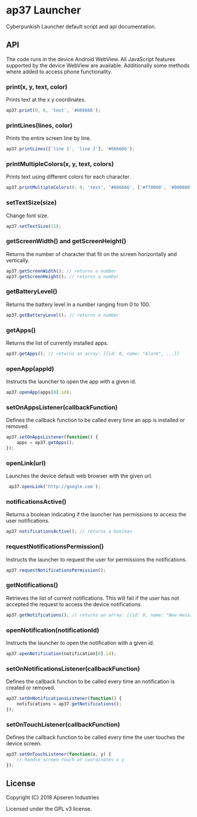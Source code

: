 # ap37 Launcher

Cyberpunkish Launcher default script and api documentation.

## API

The code runs in the device Android WebView. All JavaScript features supported by the device WebView are available. Additionally some methods where added to access phone functionality.

### print(x, y, text, color)
Prints text at the x y coordinates.
```javascript
ap37.print(0, 0, 'text', '#666666');
```

### printLines(lines, color)
Prints the entire screen line by line.
```javascript
ap37.printLines(['line 1', 'line 2'], '#666666');
```

### printMultipleColors(x, y, text, colors)
Prints text using different colors for each character.
```javascript
ap37.printMultipleColors(0, 0, 'text', '#666666', ['#ff0000', '#000000', '#ffffff']);
```

### setTextSize(size)
Change font size.
```javascript
ap37.setTextSize(11);
```

### getScreenWidth() and getScreenHeight()
Returns the number of character that fit on the screen horizontally and vertically.
```javascript
ap37.getScreenWidth(); // returns a number
ap37.getScreenHeight(); // returns a number
```

### getBatteryLevel()
Returns the battery level in a number ranging from 0 to 100.
```javascript
ap37.getBatteryLevel(); // returns a number
```

### getApps()
Returns the list of currently installed apps.
```javascript
ap37.getApps(); // returns an array: [{id: 0, name: "Alarm", ...}]
```

### openApp(appId)
Instructs the launcher to open the app with a given id.
```javascript
ap37.openApp(apps[0].id);
```

### setOnAppsListener(callbackFunction)
Defines the callback function to be called every time an app is installed or removed.
```javascript
ap37.setOnAppsListener(function() {
    apps = ap37.getApps();
});
```

### openLink(url)
Launches the device default web browser with the given url.
```javascript
 ap37.openLink('http://google.com');
```

### notificationsActive()
Returns a boolean indicating if the launcher has permissions to access the user notifications.
```javascript
ap37.notificationsActive(); // returns a boolean
```

### requestNotificationsPermission()
Instructs the launcher to request the user for permissions the notifications.
```javascript
ap37.requestNotificationsPermission();
```

### getNotifications()
Retrieves the list of current notifications. This will fail if the user has not accepted the request to access the device notifications.
```javascript
ap37.getNotifications(); // returns an array: [{id: 0, name: "New message", ...}]
```

### openNotification(notificationId)
Instructs the launcher to open the notification with a given id.
```javascript
ap37.openNotification(notification[0].id);
```

### setOnNotificationsListener(callbackFunction)
Defines the callback function to be called every time an notification is created or removed.
```javascript
ap37.setOnNotificationsListener(function() {
    notifications = ap37.getNotifications();
});
```

### setOnTouchListener(callbackFunction)
Defines the callback function to be called every time the user touches the device screen.
```javascript
ap37.setOnTouchListener(function(x, y) {
    // handle screen touch at coordinates x y
});
```

## License

Copyright (C) 2018 Apseren Industries

Licensed under the GPL v3 license.
